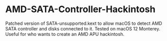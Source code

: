 # AMD-SATA-Controller-Hackintosh

Patched version of SATA-unsupported.kext to allow macOS to detect AMD SATA controller and disks connected to it. Tested on macOS 12 Monterey. Useful for who wants to create an AMD APU hackintosh.
